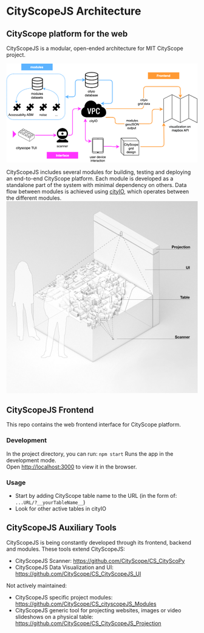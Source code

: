 # CityScopeJS Architecture

## CityScope platform for the web

CityScopeJS is a modular, open-ended architecture for MIT CityScope project.

![CityScopeJS Architecture](figures/CityScopeJS_arch.png)

CityScopeJS includes several modules for building, testing and deploying an end-to-end CityScope platform. Each module is developed as a standalone part of the system with minimal dependency on others. Data flow between modules is achieved using [cityIO](https://cityio.media.mit.edu), which operates between the different modules.
![TUI](figures/CityScopeJS.jpg)

## CityScopeJS Frontend

This repo contains the web frontend interface for CityScope platform.

### Development

In the project directory, you can run: `npm start` Runs the app in the development mode.<br /> Open [http://localhost:3000](http://localhost:3000) to view it in the browser.

### Usage

-   Start by adding CityScope table name to the URL (in the form of: `...URL/?__yourTableName__`)
-   Look for other active tables in cityIO

## CityScopeJS Auxiliary Tools

CityScopeJS is being constantly developed through its frontend, backend and modules. These tools extend CityScopeJS:

-   CityScopeJS Scanner: https://github.com/CityScope/CS_CityScoPy
-   CityScopeJS Data Visualization and UI: https://github.com/CityScope/CS_CityScopeJS_UI

Not actively maintained:

-   CityScopeJS specific project modules: https://github.com/CityScope/CS_cityscopeJS_Modules
-   CityScopeJS generic tool for projecting websites, images or video slideshows on a physical table: https://github.com/CityScope/CS_CityScopeJS_Projection
